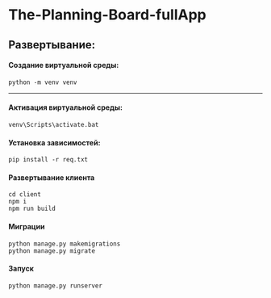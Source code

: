 # The-Planning-Board-fullApp

## Развертывание:

#### Создание виртуальной среды:
```
python -m venv venv
```
---
#### Активация виртуальной среды:
```
venv\Scripts\activate.bat
```
#### Установка зависимостей:
```
pip install -r req.txt
```
#### Развертывание клиента
```
cd client
npm i
npm run build
```
#### Миграции
```
python manage.py makemigrations
python manage.py migrate
```
#### Запуск
```
python manage.py runserver
```
